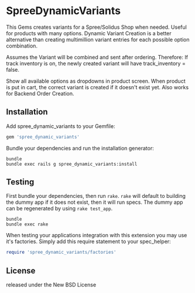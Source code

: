 SpreeDynamicVariants
====================

This Gems creates variants for a Spree/Solidus Shop when needed.
Useful for products with many options.
Dynamic Variant Creation is a better alternative than creating multimillion variant entries for each possible option combination.

Assumes the Variant will be combined and sent after ordering.
Therefore:
If track inventory is on, the newly created variant will have track_inventory = false.

Show all available options as dropdowns in product screen.
When product is put in cart, the correct variant is created if it doesn't exist yet.
Also works for Backend Order Creation.

Installation
------------
Add spree_dynamic_variants to your Gemfile:

```ruby
gem 'spree_dynamic_variants'
```

Bundle your dependencies and run the installation generator:

```shell
bundle
bundle exec rails g spree_dynamic_variants:install
```

Testing
-------
First bundle your dependencies, then run `rake`. `rake` will default to building the dummy app if it does not exist, then it will run specs. The dummy app can be regenerated by using `rake test_app`.

```shell
bundle
bundle exec rake
```

When testing your applications integration with this extension you may use it's factories.
Simply add this require statement to your spec_helper:

```ruby
require 'spree_dynamic_variants/factories'
```

License
-------
released under the New BSD License
